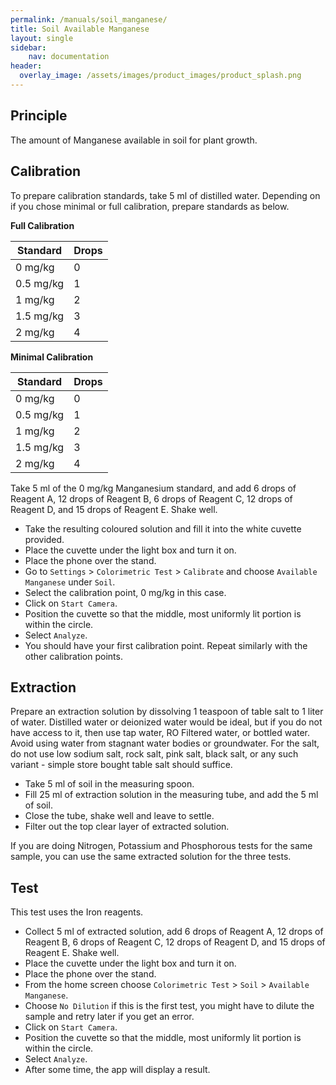 ```yaml
---
permalink: /manuals/soil_manganese/
title: Soil Available Manganese
layout: single
sidebar: 
    nav: documentation
header:
  overlay_image: /assets/images/product_images/product_splash.png
---
```

## Principle
The amount of Manganese available in soil for plant growth. 

## Calibration
To prepare calibration standards, take 5 ml of distilled water. Depending on if you chose minimal or full calibration, prepare standards as below.


**Full Calibration**

| Standard | Drops |
| --- | --- |
| 0 mg/kg | 0 |
| 0.5 mg/kg | 1 |
| 1 mg/kg | 2 |
| 1.5 mg/kg | 3 |
| 2 mg/kg | 4 |

**Minimal Calibration**

| Standard | Drops |
| --- | --- |
| 0 mg/kg | 0 |
| 0.5 mg/kg | 1 |
| 1 mg/kg | 2 |
| 1.5 mg/kg | 3 |
| 2 mg/kg | 4 |


Take 5 ml of the 0 mg/kg Manganesium standard, and add 6 drops of Reagent A, 12 drops of Reagent B, 6 drops of Reagent C, 12 drops of Reagent D, and 15 drops of Reagent E. Shake well.

* Take the resulting coloured solution and fill it into the white cuvette provided.
* Place the cuvette under the light box and turn it on.
* Place the phone over the stand.
* Go to `Settings` > `Colorimetric Test` > `Calibrate` and choose `Available Manganese` under `Soil`.
* Select the calibration point, 0 mg/kg in this case.
* Click on `Start Camera`.
* Position the cuvette so that the middle, most uniformly lit portion is within the circle.
* Select `Analyze`.
* You should have your first calibration point. Repeat similarly with the other calibration points.

## Extraction
Prepare an extraction solution by dissolving 1 teaspoon of table salt to 1 liter of water. Distilled water or deionized water would be ideal, but if you do not have access to it, then use tap water, RO Filtered water, or bottled water. Avoid using water from stagnant water bodies or groundwater. For the salt, do not use low sodium salt, rock salt, pink salt, black salt, or any such variant - simple store bought table salt should suffice.

* Take 5 ml of soil in the measuring spoon.
* Fill 25 ml of extraction solution in the measuring tube, and add the 5 ml of soil.
* Close the tube, shake well and leave to settle.
* Filter out the top clear layer of extracted solution.

If you are doing Nitrogen, Potassium and Phosphorous tests for the same sample, you can use the same extracted solution for the three tests.


## Test
This test uses the Iron reagents.

* Collect 5 ml of extracted solution, add 6 drops of Reagent A, 12 drops of Reagent B, 6 drops of Reagent C, 12 drops of Reagent D, and 15 drops of Reagent E. Shake well.
* Place the cuvette under the light box and turn it on.
* Place the phone over the stand.
* From the home screen choose `Colorimetric Test` > `Soil` > `Available Manganese`.
* Choose `No Dilution` if this is the first test, you might have to dilute the sample and retry later if you get an error.
* Click on `Start Camera`.
* Position the cuvette so that the middle, most uniformly lit portion is within the circle.
* Select `Analyze`.
* After some time, the app will display a result.